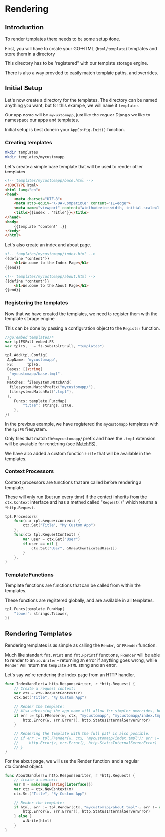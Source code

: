 # Rendering

## Introduction

To render templates there needs to be some setup done.

First, you will have to create your GO-HTML (`html/template`) templates and store them in a directory.

This directory has to be "registered" with our template storage engine.

There is also a way provided to easily match template paths, and overrides.

## Initial Setup

Let's now create a directory for the templates.
The directory can be named anything you want, but for this example, we will name it `templates`.

Our app name will be `mycustomapp`, just like the regular Django we like to namespace our apps and templates.

Initial setup is best done in your `AppConfig.Init()` function.

### Creating templates

```bash
mkdir templates
mkdir templates/mycustomapp
```

Let's create a simple base template that will be used to render other templates.

```html
<!-- templates/mycustomapp/base.html -->
<!DOCTYPE html>
<html lang="en">
<head>
    <meta charset="UTF-8">
    <meta http-equiv="X-UA-Compatible" content="IE=edge">
    <meta name="viewport" content="width=device-width, initial-scale=1.0">
    <title>{{index . "Title"}}</title>
</head>
<body>
    {{template "content" .}}
</body>
</html>
```

Let's also create an index and about page.

```html
<!-- templates/mycustomapp/index.html -->
{{define "content"}}
    <h1>Welcome to the Index Page</h1>
{{end}}
```

```html
<!-- templates/mycustomapp/about.html -->
{{define "content"}}
    <h1>Welcome to the About Page</h1>
{{end}}
```

### Registering the templates

Now that we have created the templates, we need to register them with the template storage engine.

This can be done by passing a configuration object to the `Register` function.

```go
//go:embed templates/*
var tplFSFull embed.FS
var tplFS, _ = fs.Sub(tplFSFull, "templates")

tpl.Add(tpl.Config{
 AppName: "mycustomapp",
 FS:      tplFS,
 Bases: []string{
  "mycustomapp/base.tmpl",
 },
 Matches: filesystem.MatchAnd(
  filesystem.MatchPrefix("mycustomapp/"),
  filesystem.MatchExt(".tmpl"),
 ),
    Funcs: template.FuncMap{
        "title": strings.Title,
    },
})
```

In the previous example, we have registered the `mycustomapp` templates with the `tplFS` filesystem.

Only files that match the `mycustomapp/` prefix and have the `.tmpl` extension will be available for rendering (see [MatchFS](./filesystem.md#MatchFS)).

We have also added a custom function `title` that will be available in the templates.

### Context Processors

Context processors are functions that are called before rendering a template.

These will only run (but run every time) if the context inherits from the `ctx.Context` interface and has a method called "`Request()`" which returns a `*http.Request`.

```go
tpl.Processors(
    func(ctx tpl.RequestContext) {
        ctx.Set("Title", "My Custom App")
    },
    func(ctx tpl.RequestContext) {
        var user = ctx.Get("User")
        if user == nil {
            ctx.Set("User", &UnauthenticatedUser{})
        }
    },
)
```

### Template Functions

Template functions are functions that can be called from within the templates.

These functions are registered globally, and are available in all templates.

```go
tpl.Funcs(template.FuncMap{
    "lower": strings.ToLower,
})
```

## Rendering Templates

Rendering templates is as simple as calling the `Render`, or `FRender` function.

Much like standart `fmt.Print` and `fmt.Fprintf` functions, `FRender` will be able to render to an `io.Writer` - returning an error if anything goes wrong, while `Render` will return the `template.HTML` string and an error.

Let's say we're rendering the index page from an HTTP handler.

```go
func IndexHandler(w http.ResponseWriter, r *http.Request) {
    // Create a request context:
    var ctx = ctx.RequestContext(r)
    ctx.Set("Title", "My Custom App")

    // Render the template:
    // Also adressing the app name will allow for simpler overrides, but is not required.
    if err := tpl.FRender(w, ctx, "mycustomapp", "mycustomapp/index.tmpl"); err != nil {
        http.Error(w, err.Error(), http.StatusInternalServerError)
    }

    // Rendering the template with the full path is also possible.
    // if err := tpl.FRender(w, ctx, "mycustomapp/index.tmpl"); err != nil {
    //     http.Error(w, err.Error(), http.StatusInternalServerError)
    // }
}
```

For the about page, we will use the Render function, and a regular ctx.Context object.

```go
func AboutHandler(w http.ResponseWriter, r *http.Request) {
    // Create a context:
    var m = make(map[string]interface{})
    var ctx = ctx.NewContext(m)
    ctx.Set("Title", "My Custom App")

    // Render the template:
    if html, err := tpl.Render(ctx, "mycustomapp/about.tmpl"); err != nil {
        http.Error(w, err.Error(), http.StatusInternalServerError)
    } else {
        w.Write(html)
    }
}
```
